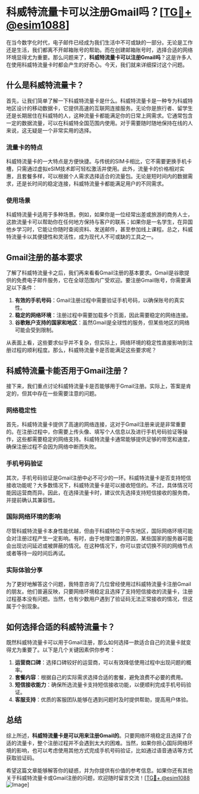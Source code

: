 # 科威特流量卡可以注册Gmail吗？[[TG💪+ @esim1088](https://t.me/s/esim1088)]

在当今数字化时代，电子邮件已经成为我们生活中不可或缺的一部分。无论是工作还是生活，我们都离不开邮箱账号的帮助。而在创建邮箱账号时，选择合适的网络环境显得尤为重要。那么问题来了，**科威特流量卡可以注册Gmail吗**？这是许多人在使用科威特流量卡时都会产生的好奇心。今天，我们就来详细探讨这个问题。

## 什么是科威特流量卡？

首先，让我们简单了解一下科威特流量卡是什么。科威特流量卡是一种专为科威特地区设计的移动数据卡，它提供高速的互联网连接服务。无论你是旅行者、留学生还是长期居住在科威特的人，这种流量卡都能满足你的日常上网需求。它通常包含一定的数据流量，可以在科威特全国范围内使用。对于需要随时随地保持在线的人来说，这无疑是一个非常实用的选择。

### 流量卡的特点

科威特流量卡的一大特点是方便快捷。与传统的SIM卡相比，它不需要更换手机卡槽，只需通过虚拟eSIM技术即可轻松激活并使用。此外，流量卡的价格相对实惠，且套餐多样，可以根据个人需求选择适合的流量包。无论是短时间内的数据需求，还是长时间的稳定连接，科威特流量卡都能满足用户的不同需求。

### 使用场景

科威特流量卡适用于多种场景。例如，如果你是一位经常出差或旅游的商务人士，这款流量卡可以帮助你在任何地方保持与客户的联系；如果你是一名学生，在异国他乡学习时，它能让你随时查阅资料、发送邮件，甚至参加线上课程。总之，科威特流量卡以其便捷性和灵活性，成为现代人不可或缺的工具之一。

## Gmail注册的基本要求

了解了科威特流量卡之后，我们再来看看Gmail注册的基本要求。Gmail是谷歌提供的免费电子邮件服务，它在全球范围内广受欢迎。要注册Gmail账号，你需要满足以下条件：

1. **有效的手机号码**：Gmail注册过程中需要验证手机号码，以确保账号的真实性。
2. **稳定的网络环境**：注册过程中需要加载多个页面，因此需要稳定的网络连接。
3. **谷歌账户支持的国家和地区**：虽然Gmail是全球性的服务，但某些地区的网络可能会受到限制。

从表面上看，这些要求似乎并不复杂，但实际上，网络环境的稳定性直接影响到注册过程的顺利程度。那么，科威特流量卡是否能满足这些要求呢？

## 科威特流量卡能否用于Gmail注册？

接下来，我们重点讨论科威特流量卡是否能够用于Gmail注册。实际上，答案是肯定的，但其中存在一些需要注意的问题。

### 网络稳定性

首先，科威特流量卡提供了高速的网络连接，这对于Gmail注册来说是非常重要的。在注册过程中，你需要上传头像、填写个人信息以及进行手机号码验证等操作，这些都需要稳定的网络支持。科威特流量卡通常能够提供足够的带宽和速度，确保注册过程不会因为网络中断而失败。

### 手机号码验证

其次，手机号码验证是Gmail注册中必不可少的一环。科威特流量卡是否支持短信接收功能呢？大多数情况下，科威特流量卡是可以接收短信的。不过，具体情况可能因运营商而异。因此，在选择流量卡时，建议优先选择支持短信接收的服务商，并提前确认其兼容性。

### 国际网络环境的影响

尽管科威特流量卡本身性能优越，但由于科威特位于中东地区，国际网络环境可能会对注册过程产生一定影响。有时，由于地理位置的原因，某些国家的服务器可能会出现访问延迟或被屏蔽的情况。在这种情况下，你可以尝试切换不同的网络节点或者等待一段时间后再试。

### 实际体验分享

为了更好地解答这个问题，我特意咨询了几位曾经使用过科威特流量卡注册Gmail的朋友。他们普遍反映，只要网络环境稳定且选择了支持短信接收的流量卡，注册过程基本没有问题。当然，也有少数用户遇到了验证码无法正常接收的情况，但这属于个别现象。

## 如何选择合适的科威特流量卡？

既然科威特流量卡可以用于Gmail注册，那么如何选择一款适合自己的流量卡就变得尤为重要了。以下是几个关键因素供你参考：

1. **运营商口碑**：选择口碑较好的运营商，可以有效降低使用过程中出现问题的概率。
2. **套餐内容**：根据自己的实际需求选择合适的套餐，避免浪费不必要的费用。
3. **短信接收能力**：确保所选流量卡支持短信接收功能，以便顺利完成手机号码验证。
4. **客服支持**：优质的客服团队能够在遇到问题时及时提供帮助，提高用户体验。

## 总结

综上所述，**科威特流量卡是可以用来注册Gmail的**。只要网络环境稳定且选择了合适的流量卡，整个注册过程并不会遇到太大的困难。当然，如果你担心国际网络环境的影响，也可以考虑使用其他方式完成手机号码验证，比如通过语音通话等方式获取验证码。

希望这篇文章能够解答你的疑惑，并为你提供有价值的参考信息。如果你还有其他关于科威特流量卡或Gmail注册的问题，欢迎随时留言交流！[[TG💪+ @esim1088](https://t.me/s/esim1088) ![Image](https://i.postimg.cc/4NQfJmqS/Snipaste-2025-05-13-00-14-12.png)]